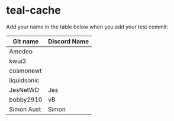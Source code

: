 # teal-cache

Add your name in the table below when you add your test commit:

| Git name    | Discord Name |
| ----------- | ------------ |
| Amedeo      |              |
| kwui3       |              |
| cosmonewt   |              |
| liquidsonic |              |
| JesNetWD    | Jes          |
| bobby2910   | vB           |
| Simon Aust  | Simon        |
